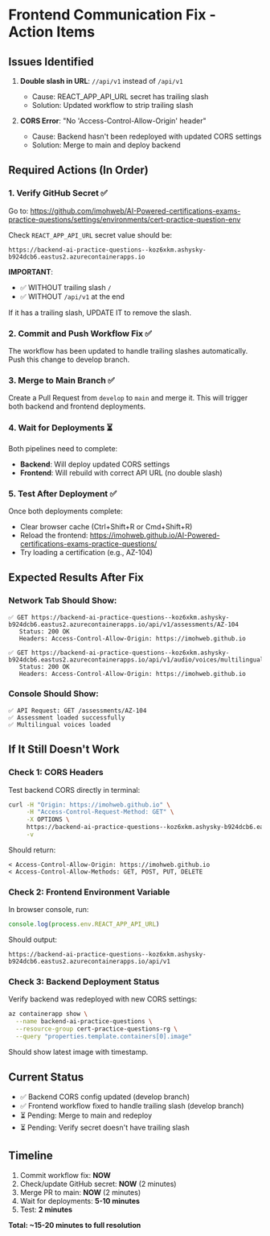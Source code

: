 # Frontend Communication Fix - Action Items

## Issues Identified

1. **Double slash in URL**: `//api/v1` instead of `/api/v1`
   - Cause: REACT_APP_API_URL secret has trailing slash
   - Solution: Updated workflow to strip trailing slash

2. **CORS Error**: "No 'Access-Control-Allow-Origin' header"
   - Cause: Backend hasn't been redeployed with updated CORS settings
   - Solution: Merge to main and deploy backend

## Required Actions (In Order)

### 1. Verify GitHub Secret ✅
Go to: https://github.com/imohweb/AI-Powered-certifications-exams-practice-questions/settings/environments/cert-practice-question-env

Check `REACT_APP_API_URL` secret value should be:
```
https://backend-ai-practice-questions--koz6xkm.ashysky-b924dcb6.eastus2.azurecontainerapps.io
```

**IMPORTANT**: 
- ✅ WITHOUT trailing slash `/`
- ✅ WITHOUT `/api/v1` at the end

If it has a trailing slash, UPDATE IT to remove the slash.

### 2. Commit and Push Workflow Fix ✅
The workflow has been updated to handle trailing slashes automatically.
Push this change to develop branch.

### 3. Merge to Main Branch ✅
Create a Pull Request from `develop` to `main` and merge it.
This will trigger both backend and frontend deployments.

### 4. Wait for Deployments ⏳
Both pipelines need to complete:
- **Backend**: Will deploy updated CORS settings
- **Frontend**: Will rebuild with correct API URL (no double slash)

### 5. Test After Deployment ✅
Once both deployments complete:
- Clear browser cache (Ctrl+Shift+R or Cmd+Shift+R)
- Reload the frontend: https://imohweb.github.io/AI-Powered-certifications-exams-practice-questions/
- Try loading a certification (e.g., AZ-104)

## Expected Results After Fix

### Network Tab Should Show:
```
✅ GET https://backend-ai-practice-questions--koz6xkm.ashysky-b924dcb6.eastus2.azurecontainerapps.io/api/v1/assessments/AZ-104
   Status: 200 OK
   Headers: Access-Control-Allow-Origin: https://imohweb.github.io

✅ GET https://backend-ai-practice-questions--koz6xkm.ashysky-b924dcb6.eastus2.azurecontainerapps.io/api/v1/audio/voices/multilingual
   Status: 200 OK
   Headers: Access-Control-Allow-Origin: https://imohweb.github.io
```

### Console Should Show:
```
✅ API Request: GET /assessments/AZ-104
✅ Assessment loaded successfully
✅ Multilingual voices loaded
```

## If It Still Doesn't Work

### Check 1: CORS Headers
Test backend CORS directly in terminal:
```bash
curl -H "Origin: https://imohweb.github.io" \
     -H "Access-Control-Request-Method: GET" \
     -X OPTIONS \
     https://backend-ai-practice-questions--koz6xkm.ashysky-b924dcb6.eastus2.azurecontainerapps.io/api/v1/assessments/AZ-104 \
     -v
```

Should return:
```
< Access-Control-Allow-Origin: https://imohweb.github.io
< Access-Control-Allow-Methods: GET, POST, PUT, DELETE
```

### Check 2: Frontend Environment Variable
In browser console, run:
```javascript
console.log(process.env.REACT_APP_API_URL)
```

Should output:
```
https://backend-ai-practice-questions--koz6xkm.ashysky-b924dcb6.eastus2.azurecontainerapps.io/api/v1
```

### Check 3: Backend Deployment Status
Verify backend was redeployed with new CORS settings:
```bash
az containerapp show \
  --name backend-ai-practice-questions \
  --resource-group cert-practice-questions-rg \
  --query "properties.template.containers[0].image"
```

Should show latest image with timestamp.

## Current Status

- ✅ Backend CORS config updated (develop branch)
- ✅ Frontend workflow fixed to handle trailing slash (develop branch)
- ⏳ Pending: Merge to main and redeploy
- ⏳ Pending: Verify secret doesn't have trailing slash

## Timeline

1. Commit workflow fix: **NOW**
2. Check/update GitHub secret: **NOW** (2 minutes)
3. Merge PR to main: **NOW** (2 minutes)
4. Wait for deployments: **5-10 minutes**
5. Test: **2 minutes**

**Total: ~15-20 minutes to full resolution**
